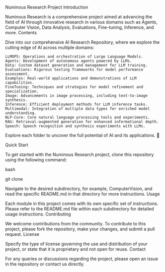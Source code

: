 



Numinous Research Project
Introduction

Numinous Research is a comprehensive project aimed at advancing the field of AI through innovative research in various domains such as Agents, Computer Vision, Data Analysis, Evaluations, Fine-tuning, Inference, and more.
Contents

Dive into our comprehensive AI Research Repository, where we explore the cutting edge of AI across multiple domains:

    LLMOPS: Operations and orchestration of Large Language Models.
    Agents: Development of autonomous agents powered by LLMs.
    Data: Custom dataset generation and management for LLM training.
    Evaluations: Rigorous testing frameworks for model performance assessment.
    Examples: Real-world applications and demonstrations of LLM capabilities.
    FineTuning: Techniques and strategies for model refinement and specialization.
    Image: Advancements in image processing, including text-to-image synthesis.
    Inference: Efficient deployment methods for LLM inference tasks.
    Multimodal: Integration of multiple data types for enriched model understanding.
    NLP-Core: Core natural language processing tools and experiments.
    RAG: Retrieval-augmented generation for enhanced informational depth.
    Speech: Speech recognition and synthesis experiments with LLMs.

Explore each folder to uncover the full potential of AI and its applications. 🚀

Quick Start

To get started with the Numinous Research project, clone this repository using the following command:

bash

git clone 

Navigate to the desired subdirectory, for example, ComputerVision, and read the specific README.md in that directory for more instructions.
Usage

Each module in this project comes with its own specific set of instructions. Please refer to the README.md file within each subdirectory for detailed usage instructions.
Contributing

We welcome contributions from the community. To contribute to this project, please fork the repository, make your changes, and submit a pull request.
License

Specify the type of license governing the use and distribution of your project, or state that it is proprietary and not open for reuse.
Contact

For any queries or discussions regarding the project, please open an issue in the repository or contact us directly.


